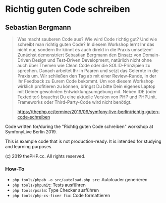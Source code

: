 # Richtig guten Code schreiben
## Sebastian Bergmann

> Was macht sauberen Code aus? Wie wird Code richtig gut? Und wie schreibt man richtig guten Code? In diesem Workshop lernt Ihr das nicht nur, sondern Ihr könnt es auch direkt in die Praxis umsetzen! Zunächst demonstriert Sebastian Bergmann den Einsatz von Domain-Driven Design und Test-Driven Development, natürlich nicht ohne auch über Themen wie Clean Code oder die SOLID-Prinzipien zu sprechen. Danach arbeitet Ihr in Paaren und setzt das Gelernte in die Praxis um. Wir schließen den Tag ab mit einer Review-Runde, in der Ihr Feedback zu Eurem Code bekommt. Um von diesem Workshop wirklich profitieren zu können, bringst Du bitte Dein eigenes Laptop mit Deiner gewohnten Entwicklungsumgebung mit. Neben IDE (oder Texteditor) brauchst Du eine aktuelle Version von PHP und PHPUnit. Frameworks oder Third-Party-Code wird nicht benötigt.
>
> https://thephp.cc/termine/2019/09/symfony-live-berlin/richtig-guten-code-schreiben

Code written for/during the "Richtig guten Code schreiben" workshop at SymfonyLive Berlin 2019.

This is example code that is not production-ready. It is intended for studying and learning purposes.

(c) 2019 thePHP.cc. All rights reserved.

### How-To

* `php tools/phpab -o src/autoload.php src`: Autoloader generieren
* `php tools/phpunit`: Tests ausführen
* `php tools/psalm`: Type Checker ausführen
* `php tools/php-cs-fixer fix`: Code formattieren

